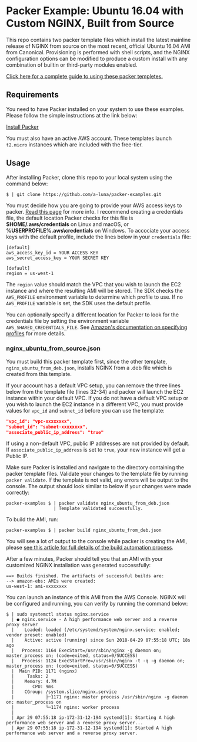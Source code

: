 # Packer Example: Ubuntu 16.04 with Custom NGINX, Built from Source
This repo contains two packer template files which install the latest mainline release of NGINX from source on the most recent, official Ubuntu 16.04 AMI from Canonical. Provisioning is performed with shell scripts, and the NGINX configuration options can be modified to produce a custom install with any combination of builtin or third-party modules enabled.

[Click here for a complete guide to using these packer templetes.](https://alunablog.com/2018/03/30/packer-template-aws-ec2-ubuntu-nginx/)

## Requirements
You need to have Packer installed on your system to use these examples. Please follow the simple instructions at the link below:

[Install Packer](https://www.packer.io/intro/getting-started/install.html)

You must also have an active AWS account. These templates launch `t2.micro` instances which are included with the free-tier.

## Usage
After installing Packer, clone this repo to your local system using the command below:

`$ | git clone https://github.com/a-luna/packer-examples.git`

You must decide how you are going to provide your AWS access keys to packer. [Read this page](https://www.packer.io/docs/builders/amazon.html#authentication) for more info. I recommend creating a credentials file, the default location Packer checks for this file is **$HOME/.aws/credentials** on Linux and macOS, or **%USERPROFILE%.aws\credentials** on Windows. To accociate your access keys with the default profile, include the lines below in your `credentials` file:

```
[default]
aws_access_key_id = YOUR ACCESS KEY
aws_secret_access_key = YOUR SECRET KEY

[default]
region = us-west-1
```

The `region` value should match the VPC that you wish to launch the EC2 instance and where the resulting AMI will be stored. The SDK checks the `AWS_PROFILE` environment variable to determine which profile to use. If no `AWS_PROFILE` variable is set, the SDK uses the default profile.

You can optionally specify a different location for Packer to look for the credentials file by setting the environment variable `AWS_SHARED_CREDENTIALS_FILE`. See [Amazon's documentation on specifying profiles](https://docs.aws.amazon.com/sdk-for-go/v1/developer-guide/configuring-sdk.html#specifying-profiles) for more details.

### nginx_ubuntu_from_source.json
You must build this packer template first, since the other template, `nginx_ubuntu_from_deb.json`, installs NGINX from a .deb file which is created from this template.

If your account has a default VPC setup, you can remove the three lines below from the template file (lines 32-34) and packer will launch the EC2 instance within your default VPC. If you do not have a default VPC setup or you wish to launch the EC2 instance in a different VPC, you must provide values for `vpc_id` and `subnet_id`  before you can use the template:

```JSON
"vpc_id": "vpc-xxxxxxxx",
"subnet_id": "subnet-xxxxxxxx",
"associate_public_ip_address": "true"
```

If using a non-default VPC, public IP addresses are not provided by default. If `associate_public_ip_address` is set to `true`, your new instance will get a Public IP.

Make sure Packer is installed and navigate to the directory containing the packer template files. Validate your changes to the template file by running `packer validate`. If the template is not valid, any errors will be output to the console. The output should look similar to below if your changes were made correctly:

```
packer-examples $ | packer validate nginx_ubuntu_from_deb.json
                  | Template validated successfully.
```

To build the AMI, run:

```
packer-examples $ | packer build nginx_ubuntu_from_deb.json
```

You will see a lot of output to the console while packer is creating the AMI, please [see this article for full details of the build automation process](https://alunablog.com/2018/03/30/packer-template-aws-ec2-ubuntu-nginx/).

After a few minutes, Packer should tell you that an AMI with your customized NGINX installation was generated successfully:

```
==> Builds finished. The artifacts of successful builds are:
--> amazon-ebs: AMIs were created:
us-west-1: ami-xxxxxxxx
```

You can launch an instance of this AMI from the AWS Console. NGINX will be configured and running, you can verify by running the command below:

```
$ | sudo systemctl status nginx.service
  | ● nginx.service - A high performance web server and a reverse proxy server
  |    Loaded: loaded (/etc/systemd/system/nginx.service; enabled; vendor preset: enabled)
  |    Active: active (running) since Sun 2018-04-29 07:55:18 UTC; 18s ago
  |   Process: 1164 ExecStart=/usr/sbin/nginx -g daemon on; master_process on; (code=exited, status=0/SUCCESS)
  |   Process: 1124 ExecStartPre=/usr/sbin/nginx -t -q -g daemon on; master_process on; (code=exited, status=0/SUCCESS)
  |  Main PID: 1171 (nginx)
  |     Tasks: 2
  |    Memory: 4.7M
  |       CPU: 9ms
  |    CGroup: /system.slice/nginx.service
  |            ├─1171 nginx: master process /usr/sbin/nginx -g daemon on; master_process on
  |            └─1174 nginx: worker process
  |
  | Apr 29 07:55:18 ip-172-31-12-194 systemd[1]: Starting A high performance web server and a reverse proxy server...
  | Apr 29 07:55:18 ip-172-31-12-194 systemd[1]: Started A high performance web server and a reverse proxy server.
```
